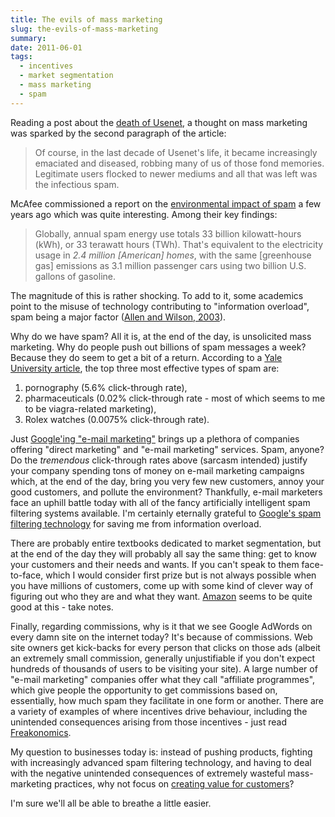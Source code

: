 ```yaml
---
title: The evils of mass marketing
slug: the-evils-of-mass-marketing
summary:
date: 2011-06-01
tags:
  - incentives
  - market segmentation
  - mass marketing
  - spam
---
```

Reading a post about the
[death of Usenet](http://thenextweb.com/industry/2011/06/01/usenet-officially-dead-buried/),
a thought on mass marketing was sparked by the second paragraph of
the article:

> Of course, in the last decade of Usenet's life, it became increasingly
emaciated and diseased, robbing many of us of those fond memories. Legitimate
users flocked to newer mediums and all that was left was the infectious spam.

McAfee commissioned a report on the
[environmental impact of spam](http://resources.mcafee.com/content/NACarbonFootprintSpam)
a few years ago which was quite interesting. Among their key findings:

> Globally, annual spam energy use totals 33 billion kilowatt-hours (kWh), or
33 terawatt hours (TWh). That's equivalent to the electricity usage in _2.4
million [American] homes_, with the same [greenhouse gas] emissions as 3.1
million passenger cars using two billion U.S. gallons of gasoline.

The magnitude of this is rather shocking. To add to it, some academics point
to the misuse of technology contributing to "information overload", spam being
a major factor
([Allen and Wilson, 2003](http://www.informaworld.com/index/4MPU833RGM0JYAAK.pdf)).  

Why do we have spam? All it is, at the end of the day, is unsolicited mass
marketing. Why do people push out billions of spam messages a week? Because
they do seem to get a bit of a return. According to a
[Yale University article](http://www.yale.edu/its/email/spam/whyspam.html),
the top three most effective types of spam are:

1. pornography (5.6% click-through rate),
2. pharmaceuticals (0.02% click-through rate - most of which seems to me to be viagra-related marketing),
3. Rolex watches (0.0075% click-through rate).

Just [Google'ing "e-mail marketing"](http://lmgtfy.com/?q=e-mail+marketing)
brings up a plethora of companies offering "direct marketing" and "e-mail
marketing" services. Spam, anyone? Do the _tremendous_ click-through rates
above (sarcasm intended) justify your company spending tons of money on e-mail
marketing campaigns which, at the end of the day, bring you very few new
customers, annoy your good customers, and pollute the environment? Thankfully,
e-mail marketers face an uphill battle today with all of the fancy
artificially intelligent spam filtering systems available. I'm certainly
eternally grateful to
[Google's spam filtering technology](http://googlesystem.blogspot.com/2007/10/how-gmail-blocks-spam.html)
for saving me from information overload.

There are probably entire textbooks dedicated to market segmentation, but at
the end of the day they will probably all say the same thing: get to know your
customers and their needs and wants. If you can't speak to them face-to-face,
which I would consider first prize but is not always possible when you have
millions of customers, come up with some kind of clever way of figuring out
who they are and what they want. [Amazon](http://www.amazon.com/) seems to be
quite good at this - take notes.

Finally, regarding commissions, why is it that we see Google AdWords on every
damn site on the internet today? It's because of commissions. Web site owners
get kick-backs for every person that clicks on those ads (albeit an extremely
small commission, generally unjustifiable if you don't expect hundreds of
thousands of users to be visiting your site). A large number of "e-mail
marketing" companies offer what they call "affiliate programmes", which give
people the opportunity to get commissions based on, essentially, how much spam
they facilitate in one form or another. There are a variety of examples of
where incentives drive behaviour, including the unintended consequences
arising from those incentives - just read
[Freakonomics](http://www.amazon.com/Freakonomics-Economist-Explores-Hidden-Everything/dp/0060731338/ref=sr_1_1?ie=UTF8&qid=1306911370&sr=8-1).

My question to businesses today is: instead of pushing products, fighting with
increasingly advanced spam filtering technology, and having to deal with the
negative unintended consequences of extremely wasteful mass-marketing
practices, why not focus on
[creating value for customers](http://hbr.org/product/rethinking-marketing/an/R1001F-PDF-ENG)?

I'm sure we'll all be able to breathe a little easier.
